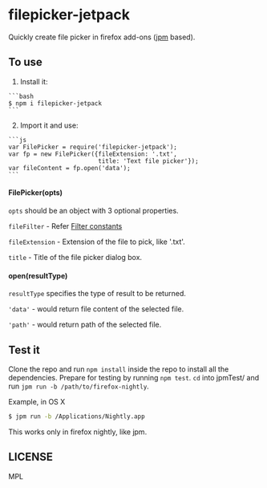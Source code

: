 filepicker-jetpack
================

Quickly create file picker in firefox add-ons ([jpm](https://github.com/mozilla/jpm) based).

## To use

  1. Install it:

    ```bash
    $ npm i filepicker-jetpack
    ```

  2. Import it and use:

    ```js
    var FilePicker = require('filepicker-jetpack');
    var fp = new FilePicker({fileExtension: '.txt',
                             title: 'Text file picker'});
    var fileContent = fp.open('data');
    ```

#### FilePicker(opts)

`opts` should be an object with 3 optional properties.

`fileFilter` - Refer [Filter constants](https://developer.mozilla.org/en-US/docs/Mozilla/Tech/XPCOM/Reference/Interface/nsIFilePicker#Constants)

`fileExtension` - Extension of the file to pick, like '.txt'.

`title` - Title of the file picker dialog box.


#### open(resultType)

`resultType` specifies the type of result to be returned.

`'data'` - would return file content of the selected file.

`'path'` - would return path of the selected file.

## Test it

Clone the repo and run `npm install` inside the repo to install all the dependencies. Prepare for testing by running `npm test`. `cd` into jpmTest/ and run `jpm run -b /path/to/firefox-nightly`.

Example, in OS X

```bash
$ jpm run -b /Applications/Nightly.app
```
This works only in firefox nightly, like jpm.


## LICENSE

MPL
